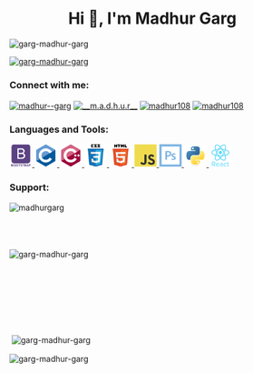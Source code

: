 <h1 align="center">Hi 👋, I'm Madhur Garg</h1>


<p align="left"> <img
        src="https://komarev.com/ghpvc/?username=garg-madhur-garg&label=Profile%20views&color=0e75b6&style=flat"
        alt="garg-madhur-garg" /> </p>

<p align="left"> <a href="https://github.com/ryo-ma/github-profile-trophy"><img
            src="https://github-profile-trophy.vercel.app/?username=garg-madhur-garg" alt="garg-madhur-garg" /></a> </p>

<h3 align="left">Connect with me:</h3>
<p align="left">
    <a href="https://linkedin.com/in/madhur--garg" target="blank"><img align="center"
            src="https://raw.githubusercontent.com/rahuldkjain/github-profile-readme-generator/master/src/images/icons/Social/linked-in-alt.svg"
            alt="madhur--garg" height="30" width="40" /></a>
    <a href="https://instagram.com/__m.a.d.h.u.r__" target="blank"><img align="center"
            src="https://raw.githubusercontent.com/rahuldkjain/github-profile-readme-generator/master/src/images/icons/Social/instagram.svg"
            alt="__m.a.d.h.u.r__" height="30" width="40" /></a>
    <a href="https://www.codechef.com/users/madhur108" target="blank"><img align="center"
            src="https://cdn.jsdelivr.net/npm/simple-icons@3.1.0/icons/codechef.svg" alt="madhur108" height="30"
            width="40" /></a>
    <a href="https://codeforces.com/profile/madhur108" target="blank"><img align="center"
            src="https://cdn.jsdelivr.net/npm/simple-icons@3.0.1/icons/codeforces.svg" alt="madhur108" height="30"
            width="40" /></a>
</p>

<h3 align="left">Languages and Tools:</h3>
<p align="left"> <a href="https://getbootstrap.com" target="_blank"> <img
            src="https://raw.githubusercontent.com/devicons/devicon/master/icons/bootstrap/bootstrap-plain-wordmark.svg"
            alt="bootstrap" width="40" height="40" /> </a> <a href="https://www.cprogramming.com/" target="_blank"> <img
            src="https://raw.githubusercontent.com/devicons/devicon/master/icons/c/c-original.svg" alt="c" width="40"
            height="40" /> </a> <a href="https://www.w3schools.com/cpp/" target="_blank"> <img
            src="https://raw.githubusercontent.com/devicons/devicon/master/icons/cplusplus/cplusplus-original.svg"
            alt="cplusplus" width="40" height="40" /> </a> <a href="https://www.w3schools.com/css/" target="_blank">
        <img src="https://raw.githubusercontent.com/devicons/devicon/master/icons/css3/css3-original-wordmark.svg"
            alt="css3" width="40" height="40" /> </a> <a href="https://www.w3.org/html/" target="_blank"> <img
            src="https://raw.githubusercontent.com/devicons/devicon/master/icons/html5/html5-original-wordmark.svg"
            alt="html5" width="40" height="40" /> </a> <a href="https://developer.mozilla.org/en-US/docs/Web/JavaScript"
        target="_blank"> <img
            src="https://raw.githubusercontent.com/devicons/devicon/master/icons/javascript/javascript-original.svg"
            alt="javascript" width="40" height="40" /> </a> <a href="https://www.linux.org/" target="_blank">  <img
            src="https://raw.githubusercontent.com/devicons/devicon/master/icons/photoshop/photoshop-line.svg"
            alt="photoshop" width="40" height="40" /> </a> <a href="https://www.python.org" target="_blank"> <img
            src="https://raw.githubusercontent.com/devicons/devicon/master/icons/python/python-original.svg"
            alt="python" width="40" height="40" /> </a> <a href="https://reactjs.org/" target="_blank"> <img
            src="https://raw.githubusercontent.com/devicons/devicon/master/icons/react/react-original-wordmark.svg"
            alt="react" width="40" height="40" /> </a> </p>

<h3 align="left">Support:</h3>
<p><a href="https://www.buymeacoffee.com/madhurgarg"> <img align="left"
            src="https://cdn.buymeacoffee.com/buttons/v2/default-yellow.png" height="50" width="210"
            alt="madhurgarg" /></a></p>

<br><br><br><br>
<p><img align="left"
        src="https://github-readme-stats.vercel.app/api/top-langs?username=garg-madhur-garg&show_icons=true&locale=en&layout=compact"
        alt="garg-madhur-garg" /></p>
<br><br><br><br><br><br><br><br>
<p>&nbsp;<img align="center"
        src="https://github-readme-stats.vercel.app/api?username=garg-madhur-garg&show_icons=true&locale=en"
        alt="garg-madhur-garg" /></p>
<p><img align="center" src="https://github-readme-streak-stats.herokuapp.com/?user=garg-madhur-garg&"
        alt="garg-madhur-garg" /></p>
